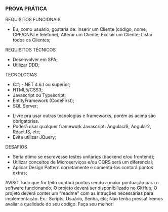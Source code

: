 ### PROVA PRÁTICA ###

REQUISITOS FUNCIONAIS
- Eu, como usuário, gostaria de: 
	 Inserir um Cliente (código, nome, CPF/CNPJ e telefone);
	 Alterar um Cliente;
	 Excluir um Cliente;
	 Listar todos os Clientes;
	
REQUISITOS TÉCNICOS
- Desenvolver em SPA;
- Utilizar DDD;

TECNOLOGIAS
- C#;
-.NET 4.6.1 ou superior;
- HTML5/CSS3;
- Javascript ou Typescript;
- EntityFramework (CodeFirst);
- SQL Server;
* Livre pra usar outras tecnologias e frameworks, porém as acima são obrigatórias.
* Poderá usar qualquer framework Javascript: AngularJS, Angular2, ReactJS, etc;
* Evite utilizar JQuery;

DESAFIOS
- Seria ótimo se escrevesse testes unitários (backend e/ou frontend);
- Utilizar conceitos de Microserviços e/ou CQRS será um diferencial;
- Aplicar Design Pattern corretamente e comentá-los contará pontos extras;

AVISO
 Tudo que for feito contará pontos sendo a maior pontuação para o software funcionando;
 O projeto deverá ser disponibilizado no GitHub;
 O projeto deverá conter um "readme" com as intruções necessárias para implementação. Ex.: Scripts, Usuário, Senha, etc;
 Não tenha pressa! Iremos avaliar a qualidade do seu código. Faça seu melhor!
